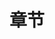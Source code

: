 ---
home: true
title: 章节
config:
  -
    type: banner
    banner: /img/1.jpg
    bannerMask:
      light: 0.4
      dark: 0.6
    hero:
      name: Re-从零开始的异世界生活
      tagline: 开始是结束的起点, 结束后的重新开始
      actions:
        -
          theme: brand
          text: 开始阅读
          link: /novel/Re - 从零开始的异世界生活/第一卷/序章/序章 开始的余韵.md
---